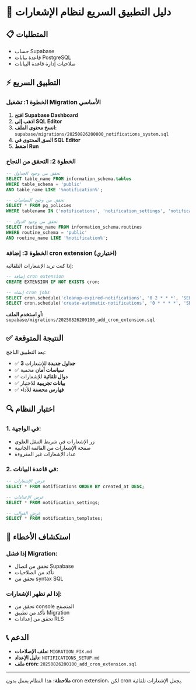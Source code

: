 # 🚀 دليل التطبيق السريع لنظام الإشعارات

## 📋 المتطلبات
- حساب Supabase
- قاعدة بيانات PostgreSQL
- صلاحيات إدارة قاعدة البيانات

## ⚡ التطبيق السريع

### **الخطوة 1: تشغيل Migration الأساسي**

1. **افتح Supabase Dashboard**
2. **اذهب إلى SQL Editor**
3. **انسخ محتوى الملف:** `supabase/migrations/20250826200000_notifications_system.sql`
4. **الصق المحتوى في SQL Editor**
5. **اضغط Run**

### **الخطوة 2: التحقق من النجاح**

```sql
-- تحقق من وجود الجداول
SELECT table_name FROM information_schema.tables 
WHERE table_schema = 'public' 
AND table_name LIKE '%notification%';

-- تحقق من وجود السياسات
SELECT * FROM pg_policies 
WHERE tablename IN ('notifications', 'notification_settings', 'notification_templates');

-- تحقق من وجود الدوال
SELECT routine_name FROM information_schema.routines 
WHERE routine_schema = 'public' 
AND routine_name LIKE '%notification%';
```

### **الخطوة 3: إضافة cron extension (اختياري)**

إذا كنت تريد الإشعارات التلقائية:

```sql
-- إضافة cron extension
CREATE EXTENSION IF NOT EXISTS cron;

-- إنشاء cron jobs
SELECT cron.schedule('cleanup-expired-notifications', '0 2 * * *', 'SELECT cleanup_expired_notifications();');
SELECT cron.schedule('create-automatic-notifications', '0 * * * *', 'SELECT create_automatic_notifications();');
```

**أو استخدم الملف:** `supabase/migrations/20250826200100_add_cron_extension.sql`

## ✅ النتيجة المتوقعة

بعد التطبيق الناجح:

- ✅ **3 جداول جديدة** للإشعارات
- ✅ **سياسات أمان** محمية
- ✅ **دوال تلقائية** للإشعارات
- ✅ **بيانات تجريبية** للاختبار
- ✅ **فهارس محسنة** للأداء

## 🔍 اختبار النظام

### **1. في الواجهة:**
- زر الإشعارات في شريط التنقل العلوي
- صفحة الإشعارات من القائمة الجانبية
- عداد الإشعارات غير المقروءة

### **2. في قاعدة البيانات:**
```sql
-- عرض الإشعارات
SELECT * FROM notifications ORDER BY created_at DESC;

-- عرض الإعدادات
SELECT * FROM notification_settings;

-- عرض القوالب
SELECT * FROM notification_templates;
```

## 🚨 استكشاف الأخطاء

### **إذا فشل Migration:**
- تحقق من اتصال Supabase
- تأكد من الصلاحيات
- تحقق من syntax SQL

### **إذا لم تظهر الإشعارات:**
- تحقق من console المتصفح
- تأكد من تطبيق Migration
- تحقق من إعدادات RLS

## 📞 الدعم

- **ملف الإصلاحات:** `MIGRATION_FIX.md`
- **دليل الإعداد:** `NOTIFICATIONS_SETUP.md`
- **ملف cron:** `20250826200100_add_cron_extension.sql`

---

**ملاحظة:** هذا النظام يعمل بدون cron extension، لكن cron يجعل الإشعارات تلقائية.


